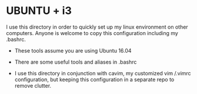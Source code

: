 
# UBUNTU + i3 

I use this directory in order to quickly set up my linux environment on other computers. Anyone is welcome to copy this configuration including my .bashrc.

* These tools assume you are using Ubuntu 16.04

* There are some useful tools and aliases in .bashrc

* I use this directory in conjunction with cavim, my customized vim /.vimrc configuration, but keeping this configuration in a separate repo to remove clutter.


